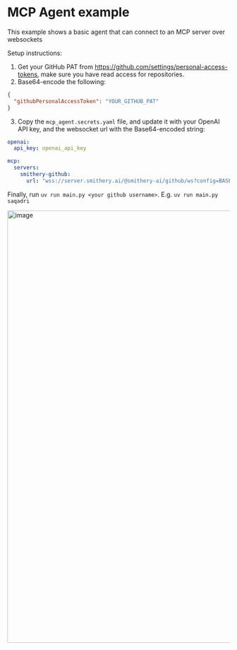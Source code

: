 # MCP Agent example

This example shows a basic agent that can connect to an MCP server over websockets

Setup instructions:

1. Get your GitHub PAT from https://github.com/settings/personal-access-tokens, make sure you have read access for repositories.
2. Base64-encode the following:

```json
{
  "githubPersonalAccessToken": "YOUR_GITHUB_PAT"
}
```

3. Copy the `mcp_agent.secrets.yaml` file, and update it with your OpenAI API key, and the websocket url with the Base64-encoded string:

```yaml
openai:
  api_key: openai_api_key

mcp:
  servers:
    smithery-github:
      url: "wss://server.smithery.ai/@smithery-ai/github/ws?config=BASE64_ENCODED_CONFIG"
```

Finally, run `uv run main.py <your github username>`. E.g. `uv run main.py saqadri`

<img width="979" alt="image" src="https://github.com/user-attachments/assets/55ca84fe-b9f3-4930-9f8f-3e7fb7449e5b" />
